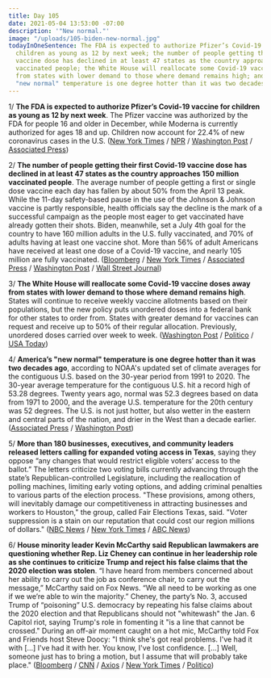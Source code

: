 ```yaml
---
title: Day 105
date: 2021-05-04 13:53:00 -07:00
description: '"New normal."'
image: "/uploads/105-biden-new-normal.jpg"
todayInOneSentence: The FDA is expected to authorize Pfizer’s Covid-19 vaccine for
  children as young as 12 by next week; the number of people getting their first Covid-19
  vaccine dose has declined in at least 47 states as the country approaches 150 million
  vaccinated people; the White House will reallocate some Covid-19 vaccine doses away
  from states with lower demand to those where demand remains high; and America’s
  "new normal" temperature is one degree hotter than it was two decades ago.
---
```


1/ **The FDA is expected to authorize Pfizer’s Covid-19 vaccine for children as young as 12 by next week**. The Pfizer vaccine was authorized by the FDA for people 16 and older in December, while Moderna is currently authorized for ages 18 and up. Children now account for 22.4% of new coronavirus cases in the U.S. ([New York Times](https://www.nytimes.com/2021/05/03/us/politics/coronavirus-vaccine-teenagers.html) / [NPR](https://www.npr.org/sections/coronavirus-live-updates/2021/05/03/993141036/children-now-account-for-22-of-new-u-s-covid-cases-why-is-that) / [Washington Post](https://www.washingtonpost.com/health/2021/05/03/pfizer-vaccine-for-adolescents/) / [Associated Press](https://apnews.com/article/coronavirus-business-coronavirus-vaccine-health-government-and-politics-cf218f1f24fdccd4e06c024b0a869d20))

2/ **The number of people getting their first Covid-19 vaccine dose has declined in at least 47 states as the country approaches 150 million vaccinated people**. The average number of people getting a first or single dose vaccine each day has fallen by about 50% from the April 13 peak. While the 11-day safety-based pause in the use of the Johnson & Johnson vaccine is partly responsible, health officials say the decline is the mark of a successful campaign as the people most eager to get vaccinated have already gotten their shots. Biden, meanwhile, set a July 4th goal for the country to have 160 million adults in the U.S. fully vaccinated, and 70% of adults having at least one vaccine shot. More than 56% of adult Americans have received at least one dose of a Covid-19 vaccine, and nearly 105 million are fully vaccinated. ([Bloomberg](https://www.bloomberg.com/news/articles/2021-05-04/is-u-s-vaccination-slowing-down-in-most-states-yes?sref=MIBMEEoj) / [New York Times](https://www.nytimes.com/interactive/2021/05/04/us/vaccine-rollout-slowing.html) / [Associated Press](https://apnews.com/article/coronavirus-pandemic-health-government-and-politics-d6ee06383f123a4ef0941847200757df) / [Washington Post](https://www.washingtonpost.com/politics/2021/05/04/biden-set-new-goal-70-percent-americans-getting-least-one-vaccine-dose-by-july-4/) / [Wall Street Journal](https://www.wsj.com/articles/covid-19-vaccine-supply-set-to-outpace-demand-11619179201?mod=article_inline))

3/ **The White House will reallocate some Covid-19 vaccine doses away from states with lower demand to those where demand remains high**. States will continue to receive weekly vaccine allotments based on their populations, but the new policy puts unordered doses into a federal bank for other states to order from. States with greater demand for vaccines can request and receive up to 50% of their regular allocation. Previously, unordered doses carried over week to week.  ([Washington Post](https://www.washingtonpost.com/health/2021/05/04/vaccine-distribution-biden/) / [Politico](https://www.politico.com/news/2021/05/04/white-house-states-vaccines-485348) / [USA Today](https://www.usatoday.com/story/news/health/2021/05/04/covid-vaccine-variant-mask-cdc-india/4931123001/))

4/ **America’s "new normal" temperature is one degree hotter than it was two decades ago**, according to NOAA's updated set of climate averages for the contiguous U.S. based on the 30-year period from 1991 to 2020. The 30-year average temperature for the contiguous U.S. hit a record high of 53.28 degrees. Twenty years ago, normal was 52.3 degrees based on data from 1971 to 2000, and the average U.S. temperature for the 20th century was 52 degrees. The U.S. is not just hotter, but also wetter in the eastern and central parts of the nation, and drier in the West than a decade earlier. ([Associated Press](https://apnews.com/article/climate-change-science-environment-and-nature-414a77846631e50d3c528204b8beb3d9) / [Washington Post](https://www.washingtonpost.com/weather/2021/05/04/noaa-new-climate-normals/))

5/ **More than 180 businesses, executives, and community leaders released letters calling for expanded voting access in Texas**, saying they oppose “any changes that would restrict eligible voters’ access to the ballot.” The letters criticize two voting bills currently advancing through the state’s Republican-controlled Legislature, including the reallocation of polling machines, limiting early voting options, and adding criminal penalties to various parts of the election process.  "These provisions, among others, will inevitably damage our competitiveness in attracting businesses and workers to Houston," the group, called Fair Elections Texas, said. "Voter suppression is a stain on our reputation that could cost our region millions of dollars." ([NBC News](https://www.nbcnews.com/politics/elections/dozens-businesses-speak-out-against-voting-restrictions-texas-n1266287) / [New York Times](https://www.nytimes.com/2021/05/04/us/politics/microsoft-hp-patagonia-texas-voting-rights.html) / [ABC News](https://abcnews.go.com/Politics/wireStory/business-warnings-gop-moves-ahead-voting-bills-77491624))

6/ **House minority leader Kevin McCarthy said Republican lawmakers are questioning whether Rep. Liz Cheney can continue in her leadership role as she continues to criticize Trump and reject his false claims that the 2020 election was stolen**. “I have heard from members concerned about her ability to carry out the job as conference chair, to carry out the message,” McCarthy said on Fox News. “We all need to be working as one if we we’re able to win the majority.” Cheney, the party’s No. 3, accused Trump of “poisoning” U.S. democracy by repeating his false claims about the 2020 election and that Republicans should not "whitewash" the Jan. 6 Capitol riot, saying Trump's role in fomenting it "is a line that cannot be crossed." During an off-air moment caught on a hot mic, McCarthy told Fox and Friends host Steve Doocy: "I think she's got real problems. I've had it with \[...\] I've had it with her. You know, I've lost confidence. \[...\] Well, someone just has to bring a motion, but I assume that will probably take place." ([Bloomberg](https://www.bloomberg.com/news/articles/2021-05-04/cheney-s-role-in-gop-leadership-questioned-in-battle-with-trump?srnd=politics-vp&sref=MIBMEEoj) / [CNN](https://www.cnn.com/2021/05/03/politics/liz-cheney-doubles-down-trump-gop/index.html) / [Axios](https://www.axios.com/iz-cheney-kevin-mccarthy-hot-mic-9ac0f8b7-c4ab-4c26-9d1d-1466505ae10b.html) / [New York Times](https://www.nytimes.com/2021/05/04/us/liz-cheney-republicans.html) / [Politico](https://www.politico.com/news/2021/05/04/mccarthy-gop-cheney-485316))